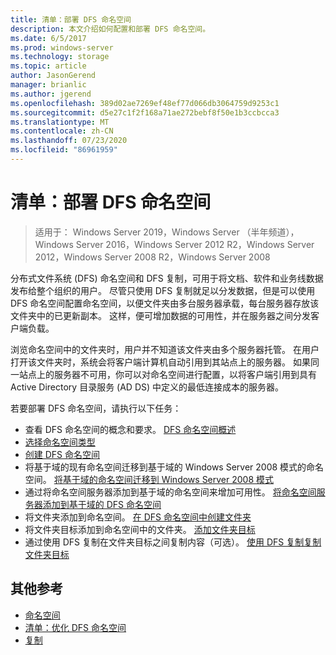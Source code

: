 ```yaml
---
title: 清单：部署 DFS 命名空间
description: 本文介绍如何配置和部署 DFS 命名空间。
ms.date: 6/5/2017
ms.prod: windows-server
ms.technology: storage
ms.topic: article
author: JasonGerend
manager: brianlic
ms.author: jgerend
ms.openlocfilehash: 389d02ae7269ef48ef77d066db3064759d9253c1
ms.sourcegitcommit: d5e27c1f2f168a71ae272bebf8f50e1b3ccbcca3
ms.translationtype: MT
ms.contentlocale: zh-CN
ms.lasthandoff: 07/23/2020
ms.locfileid: "86961959"
---
```

# <a name="checklist-deploy-dfs-namespaces"></a>清单：部署 DFS 命名空间

> 适用于： Windows Server 2019，Windows Server （半年频道），Windows Server 2016，Windows Server 2012 R2，Windows Server 2012，Windows Server 2008 R2，Windows Server 2008

分布式文件系统 (DFS) 命名空间和 DFS 复制，可用于将文档、软件和业务线数据发布给整个组织的用户。 尽管只使用 DFS 复制就足以分发数据，但是可以使用 DFS 命名空间配置命名空间，以便文件夹由多台服务器承载，每台服务器存放该文件夹中的已更新副本。 这样，便可增加数据的可用性，并在服务器之间分发客户端负载。

浏览命名空间中的文件夹时，用户并不知道该文件夹由多个服务器托管。 在用户打开该文件夹时，系统会将客户端计算机自动引用到其站点上的服务器。 如果同一站点上的服务器不可用，你可以对命名空间进行配置，以将客户端引用到具有 Active Directory 目录服务 (AD DS) 中定义的最低连接成本的服务器。

若要部署 DFS 命名空间，请执行以下任务：

-   查看 DFS 命名空间的概念和要求。
[DFS 命名空间概述](dfs-overview.md)
-   [选择命名空间类型](choose-a-namespace-type.md)
-   [创建 DFS 命名空间](create-a-dfs-namespace.md)
-   将基于域的现有命名空间迁移到基于域的 Windows Server 2008 模式的命名空间。 [将基于域的命名空间迁移到 Windows Server 2008 模式](migrate-a-domain-based-namespace-to-windows-server-2008-mode.md)
-   通过将命名空间服务器添加到基于域的命名空间来增加可用性。 [将命名空间服务器添加到基于域的 DFS 命名空间](add-namespace-servers-to-a-domain-based-dfs-namespace.md)
-   将文件夹添加到命名空间。 [在 DFS 命名空间中创建文件夹](create-a-folder-in-a-dfs-namespace.md)
-   将文件夹目标添加到命名空间中的文件夹。 [添加文件夹目标](add-folder-targets.md)
-   通过使用 DFS 复制在文件夹目标之间复制内容（可选）。 [使用 DFS 复制复制文件夹目标](replicate-folder-targets-using-dfs-replication.md)


## <a name="additional-references"></a>其他参考

-   [命名空间](/previous-versions/windows/it-pro/windows-server-2008-R2-and-2008/cc771914(v=ws.11))
-   [清单：优化 DFS 命名空间](checklist-tune-a-dfs-namespace.md)
-   [复制](/previous-versions/windows/it-pro/windows-server-2008-R2-and-2008/cc770278(v=ws.11))
